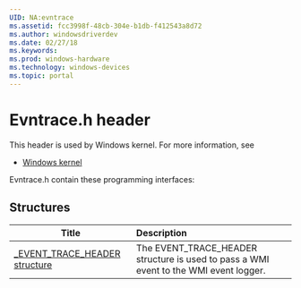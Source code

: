 ```yaml
---
UID: NA:evntrace
ms.assetid: fcc3998f-48cb-304e-b1db-f412543a8d72
ms.author: windowsdriverdev
ms.date: 02/27/18
ms.keywords: 
ms.prod: windows-hardware
ms.technology: windows-devices
ms.topic: portal
---
```


# Evntrace.h header



This header is used by Windows kernel. For more information, see
- [Windows kernel](../_kernel/index.md)

Evntrace.h contain these programming interfaces:


## Structures

| Title   | Description   |
| ---- |:---- |
| [_EVENT_TRACE_HEADER structure](ns-evntrace-_event_trace_header.md) | The EVENT_TRACE_HEADER structure is used to pass a WMI event to the WMI event logger. |

